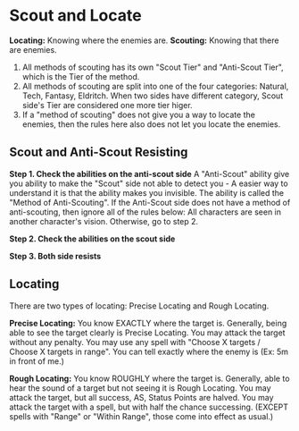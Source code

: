 # Scout and Locate
**Locating:** Knowing where the enemies are.
**Scouting:** Knowing that there are enemies.

1. All methods of scouting has its own "Scout Tier" and "Anti-Scout Tier", which is the Tier of the method.
2. All methods of scouting are split into one of the four categories: Natural, Tech, Fantasy, Eldritch. When two sides have different category, Scout side's Tier are considered one more tier higer.
3. If a "method of scouting" does not give you a way to locate the enemies, then the rules here also does not let you locate the enemies. 

## Scout and Anti-Scout Resisting

**Step 1. Check the abilities on the anti-scout side**
A "Anti-Scout" ability give you ability to make the "Scout" side not able to detect you - A easier way to understand it is that the ability makes you invisible.
The ability is called the "Method of Anti-Scouting".
If the Anti-Scout side does not have a method of anti-scouting, then ignore all of the rules below: All characters are seen in another character's vision.
Otherwise, go to step 2.

**Step 2. Check the abilities on the scout side**


**Step 3. Both side resists**

## Locating

There are two types of locating: Precise Locating and Rough Locating.

**Precise Locating:** You know EXACTLY where the target is. Generally, being able to see the target clearly is Precise Locating. 
You may attack the target without any penalty.
You may use any spell with "Choose X targets / Choose X targets in range".
You can tell exactly where the enemy is (Ex: 5m in front of me.)

**Rough Locating:** You know ROUGHLY where the target is. Generally, able to hear the sound of a target but not seeing it is Rough Locating.
You may attack the target, but all success, AS, Status Points are halved.
You may attack the target with a spell, but with half the chance successing.
(EXCEPT spells with "Range" or "Within Range", those come into effect as usual.)

